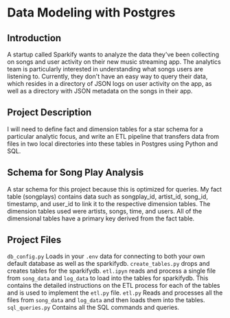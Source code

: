 # Data Modeling with Postgres

## Introduction
A startup called Sparkify wants to analyze the data they've been collecting on songs and user activity on their new music streaming app. The analytics team is particularly interested in understanding what songs users are listening to. Currently, they don't have an easy way to query their data, which resides in a directory of JSON logs on user activity on the app, as well as a directory with JSON metadata on the songs in their app.

## Project Description
I will need to define fact and dimension tables for a star schema for a particular analytic focus, and write an ETL pipeline that transfers data from files in two local directories into these tables in Postgres using Python and SQL.

## Schema for Song Play Analysis
A star schema for this project because this is optimized for queries. My fact table (songplays) contains data such as songplay_id, artist_id, song_id, timestamp, and user_id to link it to the respective dimension tables. The dimension tables used were artists, songs, time, and users. All of the dimensional tables have a primary key derived from the fact table.

## Project Files
`db_config.py` Loads in your `.env` data for connecting to both your own default database as well as the sparkifydb.
`create_tables.py` drops and creates tables for the sparkifydb.
`etl.ipyn` reads and process a single file from `song_data` and `log_data` to load into the tables for sparkifydb. This contains the detailed instructions on the ETL process for each of the tables and is used to implement the `etl.py` file.
`etl.py` Reads and processes all the files from `song_data` and `log_data` and then loads them into the tables.
`sql_queries.py` Contains all the SQL commands and queries.
